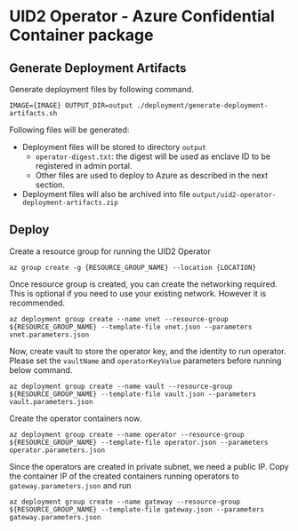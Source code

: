 # UID2 Operator - Azure Confidential Container package

## Generate Deployment Artifacts

Generate deployment files by following command.

```
IMAGE={IMAGE} OUTPUT_DIR=output ./deployment/generate-deployment-artifacts.sh
```
Following files will be generated:

* Deployment files will be stored to directory `output`
  * `operator-digest.txt`: the digest will be used as enclave ID to be registered in admin portal.
  * Other files are used to deploy to Azure as described in the next section.
* Deployment files will also be archived into file `output/uid2-operator-deployment-artifacts.zip`

## Deploy

Create a resource group for running the UID2 Operator
  
```
az group create -g {RESOURCE_GROUP_NAME} --location {LOCATION}
```

Once resource group is created, you can create the networking required. This is optional if you need to use your existing network. However it is recommended. 

```
az deployment group create --name vnet --resource-group ${RESOURCE_GROUP_NAME} --template-file vnet.json --parameters vnet.parameters.json
```

Now, create vault to store the operator key, and the identity to run operator.
Please set the `vaultName` and `operatorKeyValue` parameters before running below command. 

```
az deployment group create --name vault --resource-group ${RESOURCE_GROUP_NAME} --template-file vault.json --parameters vault.parameters.json
```

Create the operator containers now. 
 
```
az deployment group create --name operator --resource-group ${RESOURCE_GROUP_NAME} --template-file operator.json --parameters operator.parameters.json
```

Since the operators are created in private subnet, we need a public IP. Copy the container IP of the created containers running operators to `gateway.parameters.json` and run

```
az deployment group create --name gateway --resource-group ${RESOURCE_GROUP_NAME} --template-file gateway.json --parameters gateway.parameters.json
```
